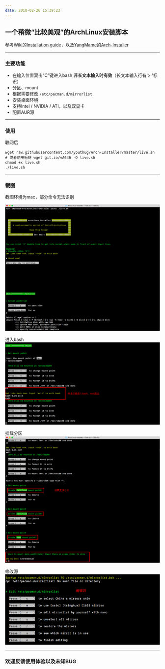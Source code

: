 ```yaml
---
date: 2018-02-26 15:39:23
---
```



## 一个稍微“比较美观”的ArchLinux安装脚本 ##
参考[Wiki](https://wiki.archlinux.org)的[Installation guide](https://wiki.archlinux.org/index.php/Installation_guide)，以及[YangMame](https://github.com/yangmame)的[Arch-Installer](https://github.com/yangmame/Arch-Installer)


---


### 主要功能 ###
- 在输入位置双击“C”键进入bash
  <b>非长文本输入时有效</b>（长文本输入行有'> '标识）
- 分区、mount
- 根据需要修改 `/etc/pacman.d/mirrorlist`
- 安装桌面环境
- 支持Intel / NVIDIA / ATI，以及双显卡
- 配置AUR源


---


### 使用 ###
联网后
```
wget raw.githubusercontent.com/youthug/Arch-Installer/master/live.sh
# 或者使用短链 wget git.io/vA646 -O live.sh
chmod +x live.sh
./live.sh
```


---


### 截图 ###
截图环境为mac，部分命令无法识别


![](images/1.png)


进入bash  
![](images/2.png)


挂载分区  
![](images/3.png)


修改源  
![](images/4.png)


---


### 欢迎反馈使用体验以及未知BUG ###


